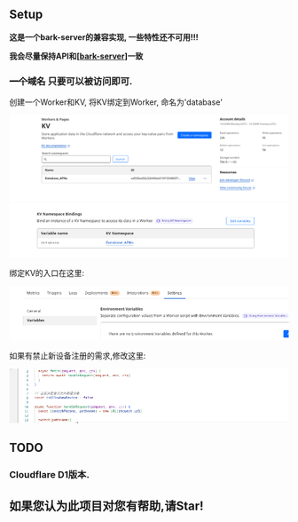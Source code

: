 ## Setup

**这是一个bark-server的兼容实现, 一些特性还不可用!!!**

**我会尽量保持API和[[bark-server](https://github.com/Finb/bark-server)]一致**

### ~~一个域名~~ 只要可以被访问即可.

创建一个Worker和KV, 将KV绑定到Worker, 命名为'database'

<img src="doc/images/Screenshot from 2023-10-24 08-54-05.png">

<img src="doc/images/Screenshot from 2023-10-24 08-54-31.png">

绑定KV的入口在这里:

<img src="doc/images/Screenshot from 2023-10-25 22-05-51.png">

如果有禁止新设备注册的需求,修改这里:

<img src="doc/images/Screenshot from 2023-10-25 22-05-13.png">


## TODO

### Cloudflare D1版本.

## 如果您认为此项目对您有帮助,请Star!
